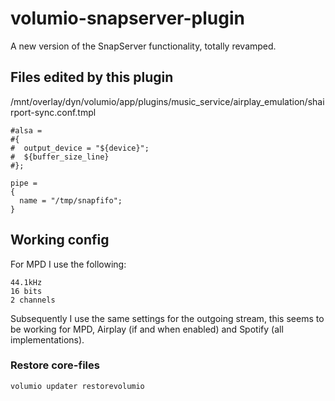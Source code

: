 # volumio-snapserver-plugin
 A new version of the SnapServer functionality, totally revamped.

## Files edited by this plugin
/mnt/overlay/dyn/volumio/app/plugins/music_service/airplay_emulation/shairport-sync.conf.tmpl

```
#alsa =
#{
#  output_device = "${device}";
#  ${buffer_size_line}
#};

pipe =
{
  name = "/tmp/snapfifo";
}
```

## Working config
For MPD I use the following:

```
44.1kHz
16 bits
2 channels
```

Subsequently I use the same settings for the outgoing stream, this seems to be working for MPD, Airplay (if and when enabled) and Spotify (all implementations).

### Restore core-files
`volumio updater restorevolumio`